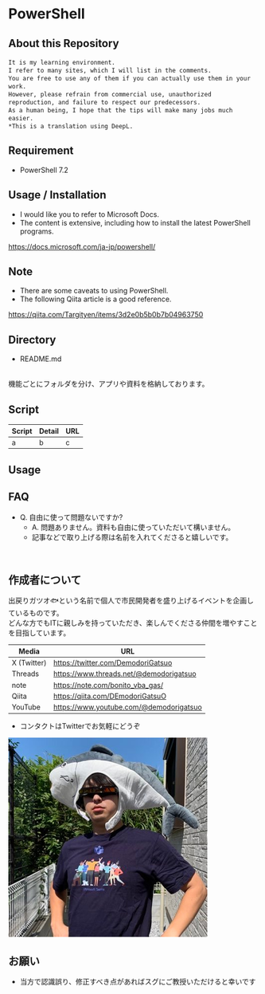 # PowerShell

## About this Repository

```
It is my learning environment.
I refer to many sites, which I will list in the comments.
You are free to use any of them if you can actually use them in your work.
However, please refrain from commercial use, unauthorized reproduction, and failure to respect our predecessors.
As a human being, I hope that the tips will make many jobs much easier.
*This is a translation using DeepL.
```

## Requirement

* PowerShell 7.2

## Usage / Installation
 - I would like you to refer to Microsoft Docs.
 - The content is extensive, including how to install the latest PowerShell programs.

https://docs.microsoft.com/ja-jp/powershell/

## Note

 - There are some caveats to using PowerShell.
 - The following Qiita article is a good reference.

https://qiita.com/Targityen/items/3d2e0b5b0b7b04963750

## Directory
- README.md
<br>
機能ごとにフォルダを分け、アプリや資料を格納しております。

## Script

|Script|Detail|URL
|---|---|---
|a|b|c|


## Usage

## FAQ
* Q. 自由に使って問題ないですか?
    * A. 問題ありません。資料も自由に使っていただいて構いません。
    * 記事などで取り上げる際は名前を入れてくださると嬉しいです。
<br>

## 作成者について
出戻りガツオ🐟という名前で個人で市民開発者を盛り上げるイベントを企画しているものです。<br>
どんな方でもITに親しみを持っていただき、楽しんでくださる仲間を増やすことを目指しています。

|Media|URL
|---|---
|X (Twitter)|https://twitter.com/DemodoriGatsuo
|Threads|https://www.threads.net/@demodorigatsuo
|note|https://note.com/bonito_vba_gas/
|Qiita|https://qiita.com/DEmodoriGatsuO
|YouTube|https://www.youtube.com/@demodorigatsuo

 * コンタクトはTwitterでお気軽にどうぞ

![出戻りガツオ🐟](https://github.com/DEmodoriGatsuO/PowerPlatform-Events-Sample/blob/main/media/gatsuo.jpg)
<br>

## お願い
 - 当方で認識誤り、修正すべき点があればスグにご教授いただけると幸いです
